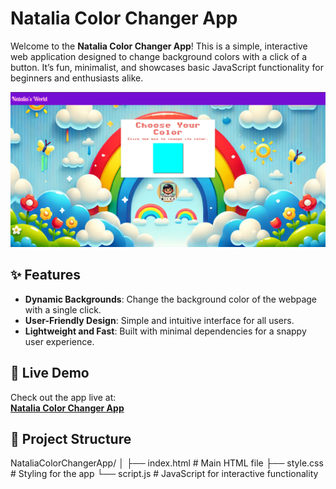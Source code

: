 # Natalia Color Changer App

Welcome to the **Natalia Color Changer App**! This is a simple, interactive web application designed to change background colors with a click of a button. It’s fun, minimalist, and showcases basic JavaScript functionality for beginners and enthusiasts alike.

![Natalia Color Changer App Screenshot](NataliaColorApp.png) 

## ✨ Features

- **Dynamic Backgrounds**: Change the background color of the webpage with a single click.
- **User-Friendly Design**: Simple and intuitive interface for all users.
- **Lightweight and Fast**: Built with minimal dependencies for a snappy user experience.

## 🚀 Live Demo

Check out the app live at:  
[**Natalia Color Changer App**](https://joseomolon.github.io/NataliaColorChangerApp/)

## 📁 Project Structure

NataliaColorChangerApp/ │ 
                        ├── index.html # Main HTML file 
                        ├── style.css # Styling for the app
                        └── script.js # JavaScript for interactive functionality
